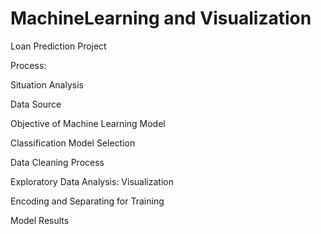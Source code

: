 # MachineLearning and Visualization

Loan Prediction Project 

Process: 

Situation Analysis

Data Source 

Objective of Machine Learning Model

Classification Model Selection

Data Cleaning Process

Exploratory Data Analysis: Visualization 

Encoding and Separating for Training

Model Results 

